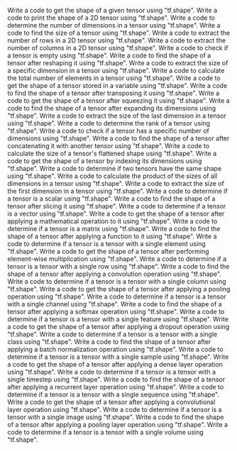 Write a code to get the shape of a given tensor using "tf.shape".
Write a code to print the shape of a 2D tensor using "tf.shape".
Write a code to determine the number of dimensions in a tensor using "tf.shape".
Write a code to find the size of a tensor using "tf.shape".
Write a code to extract the number of rows in a 2D tensor using "tf.shape".
Write a code to extract the number of columns in a 2D tensor using "tf.shape".
Write a code to check if a tensor is empty using "tf.shape".
Write a code to find the shape of a tensor after reshaping it using "tf.shape".
Write a code to extract the size of a specific dimension in a tensor using "tf.shape".
Write a code to calculate the total number of elements in a tensor using "tf.shape".
Write a code to get the shape of a tensor stored in a variable using "tf.shape".
Write a code to find the shape of a tensor after transposing it using "tf.shape".
Write a code to get the shape of a tensor after squeezing it using "tf.shape".
Write a code to find the shape of a tensor after expanding its dimensions using "tf.shape".
Write a code to extract the size of the last dimension in a tensor using "tf.shape".
Write a code to determine the rank of a tensor using "tf.shape".
Write a code to check if a tensor has a specific number of dimensions using "tf.shape".
Write a code to find the shape of a tensor after concatenating it with another tensor using "tf.shape".
Write a code to calculate the size of a tensor's flattened shape using "tf.shape".
Write a code to get the shape of a tensor by indexing its dimensions using "tf.shape".
Write a code to determine if two tensors have the same shape using "tf.shape".
Write a code to calculate the product of the sizes of all dimensions in a tensor using "tf.shape".
Write a code to extract the size of the first dimension in a tensor using "tf.shape".
Write a code to determine if a tensor is a scalar using "tf.shape".
Write a code to find the shape of a tensor after slicing it using "tf.shape".
Write a code to determine if a tensor is a vector using "tf.shape".
Write a code to get the shape of a tensor after applying a mathematical operation to it using "tf.shape".
Write a code to determine if a tensor is a matrix using "tf.shape".
Write a code to find the shape of a tensor after applying a function to it using "tf.shape".
Write a code to determine if a tensor is a tensor with a single element using "tf.shape".
Write a code to get the shape of a tensor after performing element-wise multiplication using "tf.shape".
Write a code to determine if a tensor is a tensor with a single row using "tf.shape".
Write a code to find the shape of a tensor after applying a convolution operation using "tf.shape".
Write a code to determine if a tensor is a tensor with a single column using "tf.shape".
Write a code to get the shape of a tensor after applying a pooling operation using "tf.shape".
Write a code to determine if a tensor is a tensor with a single channel using "tf.shape".
Write a code to find the shape of a tensor after applying a softmax operation using "tf.shape".
Write a code to determine if a tensor is a tensor with a single feature using "tf.shape".
Write a code to get the shape of a tensor after applying a dropout operation using "tf.shape".
Write a code to determine if a tensor is a tensor with a single class using "tf.shape".
Write a code to find the shape of a tensor after applying a batch normalization operation using "tf.shape".
Write a code to determine if a tensor is a tensor with a single sample using "tf.shape".
Write a code to get the shape of a tensor after applying a dense layer operation using "tf.shape".
Write a code to determine if a tensor is a tensor with a single timestep using "tf.shape".
Write a code to find the shape of a tensor after applying a recurrent layer operation using "tf.shape".
Write a code to determine if a tensor is a tensor with a single sequence using "tf.shape".
Write a code to get the shape of a tensor after applying a convolutional layer operation using "tf.shape".
Write a code to determine if a tensor is a tensor with a single image using "tf.shape".
Write a code to find the shape of a tensor after applying a pooling layer operation using "tf.shape".
Write a code to determine if a tensor is a tensor with a single volume using "tf.shape".
